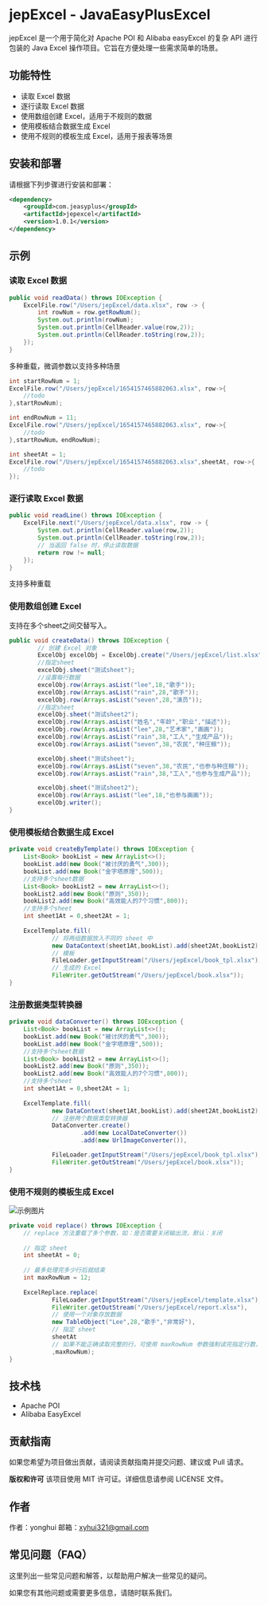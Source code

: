 # jepExcel - JavaEasyPlusExcel

jepExcel 是一个用于简化对 Apache POI 和 Alibaba easyExcel 的复杂 API 进行包装的 Java Excel 操作项目。它旨在方便处理一些需求简单的场景。

## 功能特性

- 读取 Excel 数据
- 逐行读取 Excel 数据
- 使用数组创建 Excel，适用于不规则的数据
- 使用模板结合数据生成 Excel
- 使用不规则的模板生成 Excel，适用于报表等场景

## 安装和部署
请根据下列步骤进行安装和部署：
``` xml
<dependency>
    <groupId>com.jeasyplus</groupId>
    <artifactId>jepexcel</artifactId>
    <version>1.0.1</version>
</dependency>
```

## 示例

### 读取 Excel 数据

```java
public void readData() throws IOException {
    ExcelFile.row("/Users/jepExcel/data.xlsx", row -> {
        int rowNum = row.getRowNum();
        System.out.println(rowNum);
        System.out.println(CellReader.value(row,2));
        System.out.println(CellReader.toString(row,2));
    });
}
```
多种重载，微调参数以支持多种场景
```java
int startRowNum = 1;
ExcelFile.row("/Users/jepExcel/1654157465882063.xlsx", row->{
    //todo
},startRowNum);

int endRowNum = 11;
ExcelFile.row("/Users/jepExcel/1654157465882063.xlsx", row->{
    //todo
},startRowNum，endRowNum);

int sheetAt = 1;
ExcelFile.row("/Users/jepExcel/1654157465882063.xlsx",sheetAt, row->{
    //todo
});
```

### 逐行读取 Excel 数据

```java
public void readLine() throws IOException {
    ExcelFile.next("/Users/jepExcel/data.xlsx", row -> {
        System.out.println(CellReader.value(row,2));
        System.out.println(CellReader.toString(row,2));
        // 当返回 false 时，停止读取数据
        return row != null;
    });
}
```
支持多种重载

### 使用数组创建 Excel
支持在多个sheet之间交替写入。
```java
public void createData() throws IOException {
        // 创建 Excel 对象
        ExcelObj excelObj = ExcelObj.create("/Users/jepExcel/list.xlsx");
        //指定sheet
        excelObj.sheet("测试sheet");
        //设置每行数据
        excelObj.row(Arrays.asList("lee",18,"歌手"));
        excelObj.row(Arrays.asList("rain",28,"歌手"));
        excelObj.row(Arrays.asList("seven",28,"演员"));
        //指定sheet
        excelObj.sheet("测试sheet2");
        excelObj.row(Arrays.asList("姓名","年龄","职业","描述"));
        excelObj.row(Arrays.asList("lee",28,"艺术家","画画"));
        excelObj.row(Arrays.asList("rain",38,"工人","生成产品"));
        excelObj.row(Arrays.asList("seven",38,"农民","种庄稼"));

        excelObj.sheet("测试sheet");
        excelObj.row(Arrays.asList("seven",38,"农民","也参与种庄稼"));
        excelObj.row(Arrays.asList("rain",38,"工人","也参与生成产品"));

        excelObj.sheet("测试sheet2");
        excelObj.row(Arrays.asList("lee",18,"也参与画画"));
        excelObj.writer();
}

```

### 使用模板结合数据生成 Excel

```java
private void createByTemplate() throws IOException {
    List<Book> bookList = new ArrayList<>();
    bookList.add(new Book("被讨厌的勇气",300));
    bookList.add(new Book("金字塔原理",500));
    //支持多个sheet数据
    List<Book> bookList2 = new ArrayList<>();
    bookList2.add(new Book("原则",350));
    bookList2.add(new Book("高效能人的7个习惯",800));
    //支持多个sheet
    int sheet1At = 0,sheet2At = 1;
    
    ExcelTemplate.fill(
            // 将两组数据放入不同的 sheet 中
            new DataContext(sheet1At,bookList).add(sheet2At,bookList2),
            // 模板
            FileLoader.getInputStream("/Users/jepExcel/book_tpl.xlsx"),
            // 生成的 Excel
            FileWriter.getOutStream("/Users/jepExcel/book.xlsx"));
}

```
### 注册数据类型转换器

```java
private void dataConverter() throws IOException {
    List<Book> bookList = new ArrayList<>();
    bookList.add(new Book("被讨厌的勇气",300));
    bookList.add(new Book("金字塔原理",500));
    //支持多个sheet数据
    List<Book> bookList2 = new ArrayList<>();
    bookList2.add(new Book("原则",350));
    bookList2.add(new Book("高效能人的7个习惯",800));
    //支持多个sheet
    int sheet1At = 0,sheet2At = 1;
    
    ExcelTemplate.fill(
            new DataContext(sheet1At,bookList).add(sheet2At,bookList2),
            // 注册两个数据类型转换器
            DataConverter.create()
                    .add(new LocalDateConverter())
                    .add(new UrlImageConverter()),

            FileLoader.getInputStream("/Users/jepExcel/book_tpl.xlsx"),
            FileWriter.getOutStream("/Users/jepExcel/book.xlsx"));
}

```

### 使用不规则的模板生成 Excel
![示例图片](https://jeasyplus.com/images/ref/jepexcel/example.png)

```java
private void replace() throws IOException {
    // replace 方法重载了多个参数，如：是否需要关闭输出流，默认：关闭
    
    // 指定 sheet
    int sheetAt = 0;
    
    // 最多处理完多少行后就结束
    int maxRowNum = 12; 
    
    ExcelReplace.replace(
            FileLoader.getInputStream("/Users/jepExcel/template.xlsx"),
            FileWriter.getOutStream("/Users/jepExcel/report.xlsx"),
            // 使用一个对象存放数据
            new TableObject("Lee",28,"歌手","非常好"),
            // 指定 sheet
            sheetAt
            // 如果不能正确读取完整的行，可使用 maxRowNum 参数强制读完指定行数，默认可以不使用
            ,maxRowNum);
}

```

## 技术栈
- Apache POI
- Alibaba EasyExcel

## 贡献指南
如果您希望为项目做出贡献，请阅读贡献指南并提交问题、建议或 Pull 请求。

**版权和许可**
该项目使用 MIT 许可证。详细信息请参阅 LICENSE 文件。

## 作者
作者：yonghui
邮箱：xyhui321@gmail.com


## 常见问题（FAQ）
这里列出一些常见问题和解答，以帮助用户解决一些常见的疑问。

如果您有其他问题或需要更多信息，请随时联系我们。



